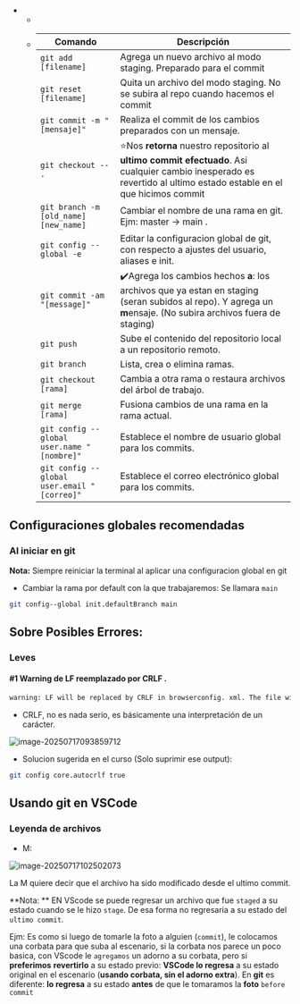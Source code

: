 - - 

  - | Comando                                     | Descripción                                                  |
    | ------------------------------------------- | ------------------------------------------------------------ |
    | `git add [filename]`                        | Agrega un nuevo archivo al modo staging. Preparado para el commit |
    | `git reset [filename]`                      | Quita un archivo del modo staging. No se subira al repo cuando hacemos el commit |
    | `git commit -m "[mensaje]"`                 | Realiza el commit de los cambios preparados con un mensaje.  |
    | `git checkout -- .`                         | ⭐Nos **retorna** nuestro repositorio al **ultimo commit efectuado**. Asi cualquier cambio inesperado es revertido al ultimo estado estable en el que hicimos commit |
    | `git branch -m [old_name] [new_name]`       | Cambiar el nombre de una rama en git. Ejm: master -> main .  |
    | `git config --global -e`                    | Editar la configuracion global de git, con respecto a ajustes del usuario, aliases e init. |
    | `git commit -am "[message]"`                | ✔️Agrega los cambios hechos **a**: los archivos que ya estan en staging (seran subidos al repo). Y agrega un **m**ensaje. (No subira archivos fuera de staging) |
    | `git push`                                  | Sube el contenido del repositorio local a un repositorio remoto. |
    | `git branch`                                | Lista, crea o elimina ramas.                                 |
    | `git checkout [rama]`                       | Cambia a otra rama o restaura archivos del árbol de trabajo. |
    | `git merge [rama]`                          | Fusiona cambios de una rama en la rama actual.               |
    | `git config --global user.name "[nombre]"`  | Establece el nombre de usuario global para los commits.      |
    | `git config --global user.email "[correo]"` | Establece el correo electrónico global para los commits.     |
    

## Configuraciones globales recomendadas

### Al iniciar en git

**Nota:** Siempre reiniciar la terminal al aplicar una configuracion global en git 



* Cambiar la rama por default con la que trabajaremos: Se llamara `main`

```bash
git config--global init.defaultBranch main
```



## Sobre Posibles Errores:

### Leves

#### #1 Warning de LF reemplazado por CRLF .

```bash
warning: LF will be replaced by CRLF in browserconfig. xml. The file will have its original line endings in your working directory warning: LF will be replaced by CRLF in fonts/glyphicons-halflings-regular. svg. The file will have its original line endings in your working directory warning: LF will be replaced by CRLF in js/main. js. The file will have its original line endings in your working directory warning: LF will be replaced by CRLF in js/vendor/bootstrap. js. The file will have its original line endings in your working directory warning: LF will be replaced by CRLF in js/vendor/bootstrap. min. js. The file will have its original line endings in your working directory warning: LF will be replaced by CRLF in js/vendor/jquery-1.11. 2.min. js.
```



+ CRLF, no es nada serio, es básicamente una interpretación de un carácter.

![image-20250717093859712](C:\Users\mabarca1\AppData\Roaming\Typora\typora-user-images\image-20250717093859712.png)



+ Solucion sugerida en el curso (Solo suprimir ese output):

```bash
git config core.autocrlf true
```



## Usando git en VSCode



### Leyenda de archivos

* M:

![image-20250717102502073](C:\Users\mabarca1\AppData\Roaming\Typora\typora-user-images\image-20250717102502073.png)

La M quiere decir que el archivo ha sido modificado desde el ultimo commit.

**Nota: ** EN VScode se puede regresar un archivo que fue `staged` a su estado cuando se le hizo `stage`. De esa forma no regresaria a su estado del `ultimo commit`. 

Ejm: Es como si luego de tomarle la foto a alguien (`commit`), le colocamos una corbata para que suba al escenario, si la corbata nos parece un poco basica, con VScode le `agregamos` un adorno a su corbata, pero si **preferimos** **revertirlo** a su estado previo: **VSCode lo regresa** a su estado original en el escenario (**usando corbata, sin el adorno extra**). En **git** es diferente: **lo regresa** a su estado **antes** de que le tomaramos la **foto** `before commit`